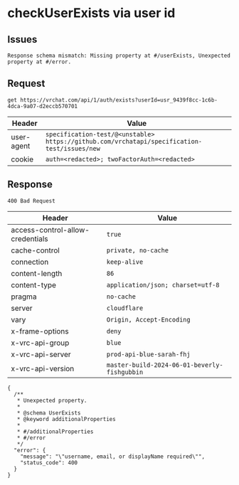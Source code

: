 # checkUserExists via user id

## Issues
```
Response schema mismatch: Missing property at #/userExists, Unexpected property at #/error.
```

## Request
`get https://vrchat.com/api/1/auth/exists?userId=usr_9439f8cc-1c6b-4dca-9a07-d2eccb570701`

| Header | Value |
| ------ | ----- |
| user-agent | `specification-test/@<unstable> https://github.com/vrchatapi/specification-test/issues/new` |
| cookie | `auth=<redacted>; twoFactorAuth=<redacted>` |


## Response
`400 Bad Request`

| Header | Value |
| ------ | ----- |
| access-control-allow-credentials | `true` |
| cache-control | `private, no-cache` |
| connection | `keep-alive` |
| content-length | `86` |
| content-type | `application/json; charset=utf-8` |
| pragma | `no-cache` |
| server | `cloudflare` |
| vary | `Origin, Accept-Encoding` |
| x-frame-options | `deny` |
| x-vrc-api-group | `blue` |
| x-vrc-api-server | `prod-api-blue-sarah-fhj` |
| x-vrc-api-version | `master-build-2024-06-01-beverly-fishgubbin` |

```jsonc
{
  /**
   * Unexpected property.
   *
   * @schema UserExists
   * @keyword additionalProperties
   *
   * #/additionalProperties
   * #/error
   */
  "error": {
    "message": "\"username, email, or displayName required\"",
    "status_code": 400
  }
}
```
